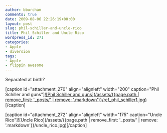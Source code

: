 ```yaml
---
author: bburcham
comments: true
date: 2009-08-06 22:26:19+00:00
layout: post
slug: phil-schiller-and-uncle-rico
title: Phil Schiller and Uncle Rico
wordpress_id: 271
categories:
- Apple
- diversion
tags:
- Apple
- flippin awesome
---
```


Separated at birth?

[caption id="attachment_270" align="alignleft" width="200" caption="Phil Schiller and guns"][![Phil Schiller and guns](/assets/{{page.path | remove_first: '_posts/' | remove: '.markdown'}}/ref_phil_schiller1.jpg)](http://www.techcrunch.com/2009/08/06/apples-phil-schiller-speaks-on-censored-iphone-dictionaries-but-ignores-the-bigger-issues/)[/caption]

[caption id="attachment_272" align="alignleft" width="175" caption="Uncle Rico"]![Uncle Rico](/assets/{{page.path | remove_first: '_posts/' | remove: '.markdown'}}/uncle_rico.jpg)[/caption]
